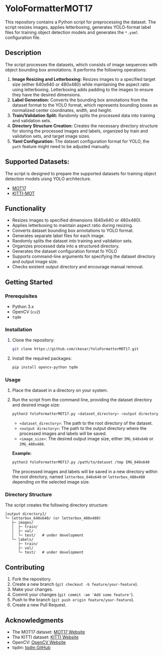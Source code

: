 # YoloFormatterMOT17

This repository contains a Python script for preprocessing the dataset. The script resizes images, applies letterboxing, generates YOLO-format label files for training object detection models and generates the `*.yaml` configuration file.

## Description

The script processes the datasets, which consists of image sequences with object bounding box annotations. It performs the following operations:

1.  **Image Resizing and Letterboxing:** Resizes images to a specified target size (either 640x640 or 480x480) while maintaining the aspect ratio using letterboxing. Letterboxing adds padding to the images to ensure they have the desired dimensions.
2.  **Label Generation:** Converts the bounding box annotations from the dataset format to the YOLO format, which represents bounding boxes as normalized center coordinates, width, and height.
3.  **Train/Validation Split:** Randomly splits the processed data into training and validation sets.
4.  **Directory Structure Creation:** Creates the necessary directory structure for storing the processed images and labels, organized by train and validation sets, and target image sizes.
5.  **Yaml Configuration:** The dataset configuration format for YOLO, the `path` feature might need to be adjusted manually.

## Supported Datasets:

The script is designed to prepare the supported datasets for training object detection models uisng YOLO architecture.

- [MOT17](https://motchallenge.net/data/MOT17/)
- [KITTI-MOT](https://www.cvlibs.net/datasets/kitti/eval_tracking.php)

## Functionality

* Resizes images to specified dimensions (640x640 or 480x480).
* Applies letterboxing to maintain aspect ratio during resizing.
* Converts dataset bounding box annotations to YOLO format.
* Generates separate label files for each image.
* Randomly splits the dataset into training and validation sets.
* Organizes processed data into a structured directory.
* Generates the dataset configuration format fo YOLO
* Supports command-line arguments for specifying the dataset directory and output image size.
* Checks existent output directory and encourage manual removal.

## Getting Started

### Prerequisites

* Python 3.x
* OpenCV (`cv2`)
* `tqdm`

### Installation

1.  Clone the repository:

    ```bash
    git clone https://github.com/ckevar/YoloFormatterMOT17.git
    ```

2.  Install the required packages:

    ```bash
    pip install opencv-python tqdm
    ```

### Usage

1.  Place the dataset in a directory on your system.

2.  Run the script from the command line, providing the dataset directory and desired image size:

    ```bash
    python3 YoloFormatterMOT17.py <dataset_directory> <output directory> <image_size>
    ```
    
    * `<dataset_directory>`: The path to the root directory of the dataset.
    * `<output directory>`: The path to the output directory where the processed images and labels will be saved.
    * `<image_size>`: The desired output image size, either `IMG_640x640` or `IMG_480x480`.

    **Example:**

    ```bash
    python3 YoloFormatterMOT17.py /path/to/dataset /tmp IMG_640x640
    ```

    The processed images and labels will be saved in a new directory within the root directory, named `letterbox_640x640` or `letterbox_480x480` depending on the selected image size.

### Directory Structure

The script creates the following directory structure:
```
[output directory]/
└─ letterbox_640x640/ (or letterbox_480x480)
   ├─ images/
   │  ├─ train/
   │  ├─ val/
   │  └─ test/   # under development
   └─ labels/
      ├─ train/
      ├─ val/
      └─ test/   # under development
```

## Contributing

1.  Fork the repository.
2.  Create a new branch (`git checkout -b feature/your-feature`).
3.  Make your changes.
4.  Commit your changes (`git commit -am 'Add some feature'`).
5.  Push to the branch (`git push origin feature/your-feature`).
6.  Create a new Pull Request.

## Acknowledgments

* The MOT17 dataset: [MOT17 Website](https://motchallenge.net/data/MOT17/)
* The KITTI dataset: [KITTI Website](https://www.cvlibs.net/datasets/kitti/eval_tracking.php)
* OpenCV: [OpenCV Website](https://opencv.org/)
* tqdm: [tqdm GitHub](https://github.com/tqdm/tqdm)
